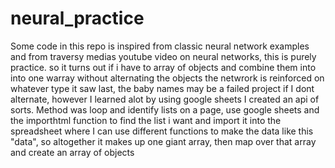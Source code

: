 # neural_practice
Some code in this repo is inspired from classic neural network examples and from traversy medias youtube video on neural networks, this is purely practice. so it turns out if i have to array of objects and combine them into into one warray without alternating the objects the netwrork is reinforced on whatever type it saw last, the baby names may be a failed project if I dont alternate, however I learned alot by using google sheets I created an api of sorts. Method was loop and identify lists on a page, use google sheets and the importhtml function to find the list i want and import it into the spreadsheet where I can use different functions to make the data like this "data", so altogether it makes up one giant array, then map over that array and create an array of objects